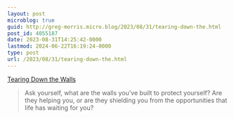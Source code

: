 ```yaml
---
layout: post
microblog: true
guid: http://greg-morris.micro.blog/2023/08/31/tearing-down-the.html
post_id: 4055187
date: 2023-08-31T14:25:42-0000
lastmod: 2024-06-22T16:19:24-0000
type: post
url: /2023/08/31/tearing-down-the.html
---
```

[Tearing Down the Walls](https://getmatter.com/email/30227564/?token=30227564%3Ay5uYXj7bxKcveh7RDz7f1uQBBtU)

> Ask yourself, what are the walls you’ve built to protect yourself? Are they helping you, or are they shielding you from the opportunities that life has waiting for you?
